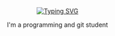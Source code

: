 <div align="center">  
  <a href="https://git.io/typing-svg"><img src="https://readme-typing-svg.demolab.com?font=Fira+Code&weight=500&size=21&duration=4999&pause=1000&color=A13F23&background=3FFFF600&center=true&random=true&width=435&lines=Ol%C3%A1%2C+me+chamo+Cau%C3%A3+Nogueira+%F0%9F%91%BE" alt="Typing SVG" /></a>
  
  
  I'm a programming and git student
